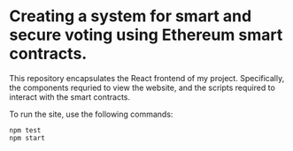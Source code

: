 # Creating a system for smart and secure voting using Ethereum smart contracts.

This repository encapsulates the React frontend of my project. Specifically, the components requried to view the website, and the scripts required to interact with the smart contracts.

To run the site, use the following commands:

```shell
npm test
npm start

```
